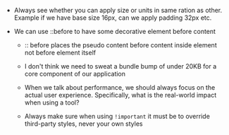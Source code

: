 - Always see whether you can apply size or units in same ration as other. Example if we have base size 16px, can we apply padding 32px etc.
  
- We can use ::before to have some decorative element before content
  - :: before places the pseudo content before content inside element not before element itself
  
  - I don't think we need to sweat a bundle bump of under 20KB for a core component of our application
  
  - When we talk about performance, we should always focus on the actual user experience. Specifically, what is the real-world impact when using a tool?
  
  - Always make sure when using `!important` it must be to override third-party styles, never your own styles